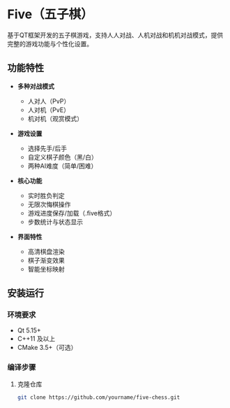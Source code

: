 # Five（五子棋）

基于QT框架开发的五子棋游戏，支持人人对战、人机对战和机机对战模式，提供完整的游戏功能与个性化设置。


## 功能特性

- **多种对战模式**
  - 人对人（PvP）
  - 人对机（PvE）
  - 机对机（观赏模式）
  
- **游戏设置**
  - 选择先手/后手
  - 自定义棋子颜色（黑/白）
  - 两种AI难度（简单/困难）

- **核心功能**
  - 实时胜负判定
  - 无限次悔棋操作
  - 游戏进度保存/加载（.five格式）
  - 步数统计与状态显示

- **界面特性**
  - 高清棋盘渲染
  - 棋子渐变效果
  - 智能坐标映射

## 安装运行

### 环境要求
- Qt 5.15+ 
- C++11 及以上
- CMake 3.5+（可选）

### 编译步骤
1. 克隆仓库
   ```bash
   git clone https://github.com/yourname/five-chess.git
